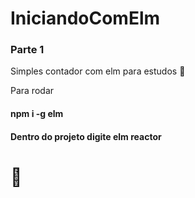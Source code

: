 # IniciandoComElm

### Parte 1

Simples contador com elm para estudos :crystal_ball:

Para rodar

#### npm i -g elm

#### Dentro do projeto digite elm reactor

# :rocket:
